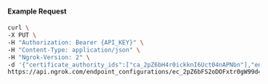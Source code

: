 <!-- Code generated for API Clients. DO NOT EDIT. -->

#### Example Request

```bash
curl \
-X PUT \
-H "Authorization: Bearer {API_KEY}" \
-H "Content-Type: application/json" \
-H "Ngrok-Version: 2" \
-d '{"certificate_authority_ids":["ca_2pZ6bH4r0ickknI6Uct04nAPNbn"],"enabled":true}' \
https://api.ngrok.com/endpoint_configurations/ec_2pZ6bFS2oDOFxtr0gW99d4o7N9v/mutual_tls
```
